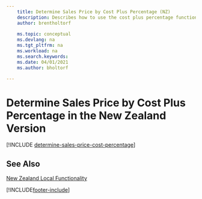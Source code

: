 ```yaml
---
    title: Determine Sales Price by Cost Plus Percentage (NZ)
    description: Describes how to use the cost plus percentage function to set a sales price based on the cost of an item.
    author: brentholtorf
    
    ms.topic: conceptual
    ms.devlang: na
    ms.tgt_pltfrm: na
    ms.workload: na
    ms.search.keywords:
    ms.date: 04/01/2021
    ms.author: bholtorf

---
```

# Determine Sales Price by Cost Plus Percentage in the New Zealand Version

[!INCLUDE [determine-sales-price-cost-percentage](../includes/AUNZ/determine-sales-price-cost-percentage.md)]

## See Also

[New Zealand Local Functionality](new-zealand-local-functionality.md)


[!INCLUDE[footer-include](../../includes/footer-banner.md)]